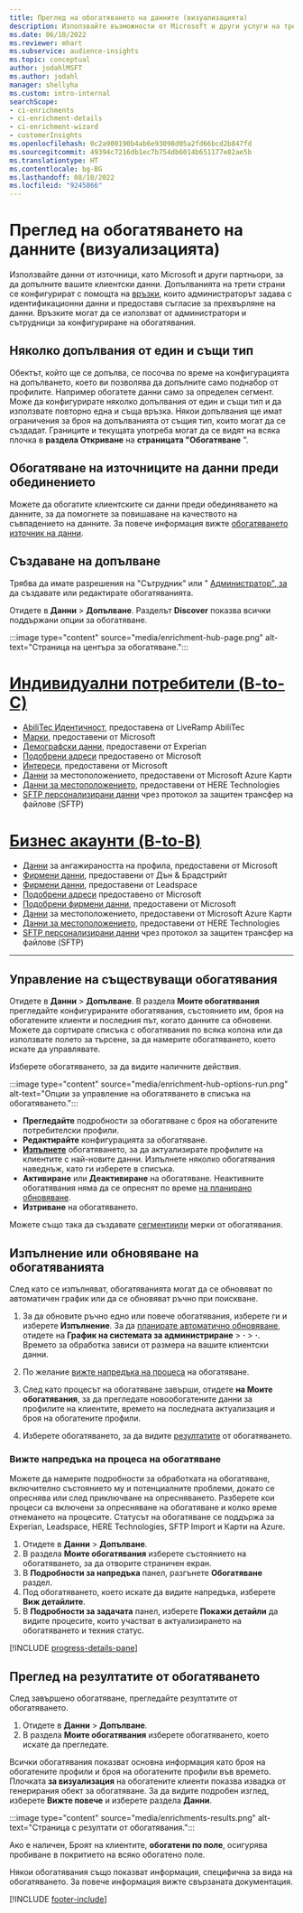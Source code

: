 ```yaml
---
title: Преглед на обогатяването на данните (визуализацията)
description: Използвайте възможности от Microsoft и други услуги на трети страни, за да обогатите данните на клиентите си.
ms.date: 06/10/2022
ms.reviewer: mhart
ms.subservice: audience-insights
ms.topic: conceptual
author: jodahlMSFT
ms.author: jodahl
manager: shellyha
ms.custom: intro-internal
searchScope:
- ci-enrichments
- ci-enrichment-details
- ci-enrichment-wizard
- customerInsights
ms.openlocfilehash: 0c2a900190b4ab6e93098d05a2fd66bcd2b847fd
ms.sourcegitcommit: 49394c7216db1ec7b754db6014b651177e82ae5b
ms.translationtype: HT
ms.contentlocale: bg-BG
ms.lasthandoff: 08/10/2022
ms.locfileid: "9245866"
---
```

# <a name="data-enrichment-preview-overview"></a>Преглед на обогатяването на данните (визуализацията)

Използвайте данни от източници, като Microsoft и други партньори, за да допълните вашите клиентски данни. Допълванията на трети страни се конфигурират с помощта на [връзки](connections.md), които администраторът задава с идентификационни данни и предоставя съгласие за прехвърляне на данни. Връзките могат да се използват от администратори и сътрудници за конфигуриране на обогатявания.  

## <a name="multiple-enrichments-of-the-same-type"></a>Няколко допълвания от един и същи тип

Обектът, който ще се допълва, се посочва по време на конфигурацията на допълването, което ви позволява да допълните само поднабор от профилите. Например обогатете данни само за определен сегмент. Може да конфигурирате няколко допълвания от един и същи тип и да използвате повторно една и съща връзка. Някои допълвания ще имат ограничения за броя на допълванията от същия тип, които могат да се създадат. Границите и текущата употреба могат да се видят на всяка плочка в **раздела Откриване** на **страницата "Обогатяване** ".

## <a name="enrich-data-sources-before-unification"></a>Обогатяване на източниците на данни преди обединението

Можете да обогатите клиентските си данни преди обединяването на данните, за да помогнете за повишаване на качеството на съвпадението на данните. За повече информация вижте [обогатяването източник на данни](data-sources-enrichment.md).

## <a name="create-an-enrichment"></a>Създаване на допълване

Трябва да имате разрешения на "Сътрудник" или " [Администратор", за](permissions.md) да създавате или редактирате обогатяванията.

Отидете в **Данни** > **Допълване**. Разделът **Discover** показва всички поддържани опции за обогатяване.

:::image type="content" source="media/enrichment-hub-page.png" alt-text="Страница на центъра за обогатяване.":::

# <a name="individual-consumers-b-to-c"></a>[Индивидуални потребители (B-to-C)](#tab/b2c)

- [AbiliTec Идентичност](enrichment-liveramp.md), предоставена от LiveRamp AbiliTec
- [Марки](enrichment-microsoft.md), предоставени от Microsoft
- [Демографски данни](enrichment-experian.md), предоставени от Experian
- [Подобрени адреси](enrichment-enhanced-addresses.md) предоставено от Microsoft
- [Интереси](enrichment-microsoft.md), предоставени от Microsoft
- [Данни](enrichment-azure-maps.md) за местоположението, предоставени от Microsoft Azure Карти
- [Данни за местоположението](enrichment-here.md), предоставени от HERE Technologies
- [SFTP персонализирани данни](enrichment-SFTP-custom-import.md) чрез протокол за защитен трансфер на файлове (SFTP)

# <a name="business-accounts-b-to-b"></a>[Бизнес акаунти (B-to-B)](#tab/b2b)

- [Данни](enrichment-office.md) за ангажираността на профила, предоставени от Microsoft
- [Фирмени данни](enrichment-dnb.md), предоставени от Дън & Брадстрийт
- [Фирмени данни](enrichment-leadspace.md), предоставени от Leadspace
- [Подобрени адреси](enrichment-enhanced-addresses.md) предоставено от Microsoft
- [Подобрени фирмени данни](enrichment-enhanced-company-data.md), предоставени от Microsoft
- [Данни](enrichment-azure-maps.md) за местоположението, предоставени от Microsoft Azure Карти
- [Данни за местоположението](enrichment-here.md), предоставени от HERE Technologies
- [SFTP персонализирани данни](enrichment-SFTP-custom-import.md) чрез протокол за защитен трансфер на файлове (SFTP)

---

## <a name="manage-existing-enrichments"></a>Управление на съществуващи обогатявания

Отидете в **Данни** > **Допълване**. В раздела **Моите обогатявания** прегледайте конфигурираните обогатявания, състоянието им, броя на обогатените клиенти и последния път, когато данните са обновени. Можете да сортирате списъка с обогатявания по всяка колона или да използвате полето за търсене, за да намерите обогатяването, което искате да управлявате.

Изберете обогатяването, за да видите наличните действия.

:::image type="content" source="media/enrichment-hub-options-run.png" alt-text="Опции за управление на обогатяването в списъка на обогатяването.":::

- **Прегледайте** подробности за обогатяване с броя на обогатените потребителски профили.
- **Редактирайте** конфигурацията за обогатяване.
- [**Изпълнете**](#run-or-refresh-enrichments) обогатяването, за да актуализирате профилите на клиентите с най-новите данни. Изпълнете няколко обогатявания наведнъж, като ги изберете в списъка.
- **Активиране** или **Деактивиране** на обогатяване. Неактивните обогатявания няма да се опреснят по време [на планирано обновяване](schedule-refresh.md).
- **Изтриване** на обогатяването.

Можете също така да създавате [сегменти](segments.md)[или](measures.md) мерки от обогатявания.

## <a name="run-or-refresh-enrichments"></a>Изпълнение или обновяване на обогатяванията

След като се изпълняват, обогатяванията могат да се обновяват по автоматичен график или да се обновяват ръчно при поискване.

1. За да обновите ръчно едно или повече обогатявания, изберете ги и изберете **Изпълнение**. За да [планирате автоматично обновяване](schedule-refresh.md), отидете на **График на системата за администриране** > **·** > **·**. Времето за обработка зависи от размера на вашите клиентски данни.

1. По желание [вижте напредъка на процеса](#see-the-progress-of-the-enrichment-process) на обогатяване.

1. След като процесът на обогатяване завърши, отидете **на Моите обогатявания**, за да прегледате новообогатените данни за профилите на клиентите, времето на последната актуализация и броя на обогатените профили.

1. Изберете обогатяването, за да видите [резултатите](#view-enrichment-results) от обогатяването.

### <a name="see-the-progress-of-the-enrichment-process"></a>Вижте напредъка на процеса на обогатяване

Можете да намерите подробности за обработката на обогатяване, включително състоянието му и потенциалните проблеми, докато се опреснява или след приключване на опресняването. Разберете кои процеси са включени за опресняване на обогатяване и колко време отнемането на процесите. Статусът на обогатяване се поддържа за Experian, Leadspace, HERE Technologies, SFTP Import и Карти на Azure.

1. Отидете в **Данни** > **Допълване**.
1. В раздела **Моите обогатявания** изберете състоянието на обогатяването, за да отворите страничен екран.
1. В **Подробности за напредъка** панел, разгънете **Обогатяване** раздел.
1. Под обогатяването, което искате да видите напредъка, изберете **Виж детайлите**.
1. В **Подробности за задачата** панел, изберете **Покажи детайли** да видите процесите, които участват в актуализирането на обогатяването и техния статус.

[!INCLUDE [progress-details-pane](includes/progress-details-pane.md)]

## <a name="view-enrichment-results"></a>Преглед на резултатите от обогатяването

След завършено обогатяване, прегледайте резултатите от обогатяването.

1. Отидете в **Данни** > **Допълване**.
1. В раздела **Моите обогатявания** изберете обогатяването, което искате да прегледате.

Всички обогатявания показват основна информация като броя на обогатените профили и броя на обогатените профили във времето. Плочката **за визуализация** на обогатените клиенти показва извадка от генерирания обект за обогатяване. За да видите подробен изглед, изберете **Вижте повече** и изберете раздела **Данни**.

:::image type="content" source="media/enrichments-results.png" alt-text="Страница с резултати от обогатявания.":::

Ако е наличен, Броят на клиентите, **обогатени по поле**, осигурява пробиване в покритието на всяко обогатено поле.

Някои обогатявания също показват информация, специфична за вида на обогатяването. За повече информация вижте свързаната документация.

[!INCLUDE [footer-include](includes/footer-banner.md)]
